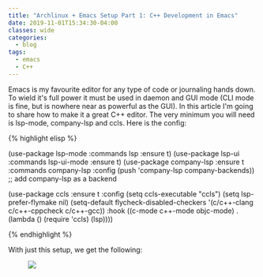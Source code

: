 ```yaml
---
title: "Archlinux + Emacs Setup Part 1: C++ Development in Emacs"
date: 2019-11-01T15:34:30-04:00
classes: wide
categories:
  - blog
tags:
  - emacs
  - C++
---
```


Emacs is my favourite editor for any type of code or journaling hands down. To wield it's full power it must be used in daemon and GUI mode (CLI mode is fine, but is nowhere near as powerful as the GUI).
In this article I'm going to share how to make it a great C++ editor. The very minimum you will need is lsp-mode, company-lsp and ccls. Here is the config:


{% highlight elisp %}

(use-package lsp-mode :commands lsp :ensure t)
(use-package lsp-ui :commands lsp-ui-mode :ensure t)
(use-package company-lsp
  :ensure t
  :commands company-lsp
  :config (push 'company-lsp company-backends)) ;; add company-lsp as a backend


(use-package ccls
  :ensure t
  :config
  (setq ccls-executable "ccls")
  (setq lsp-prefer-flymake nil)
  (setq-default flycheck-disabled-checkers '(c/c++-clang c/c++-cppcheck c/c++-gcc))
  :hook ((c-mode c++-mode objc-mode) .
         (lambda () (require 'ccls) (lsp))))

{% endhighlight %}


With just this setup, we get the following:

<figure>
<a href="{{ site.url }}/website/images/emacs_lsp.gif"><img src="{{ site.url }}/website/images/emacs_lsp.gif" /></a>
</figure>
